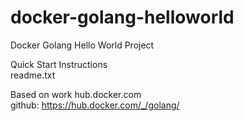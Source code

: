 # docker-golang-helloworld

Docker Golang Hello World Project

Quick Start Instructions  
readme.txt

Based on work hub.docker.com  
github: https://hub.docker.com/_/golang/

